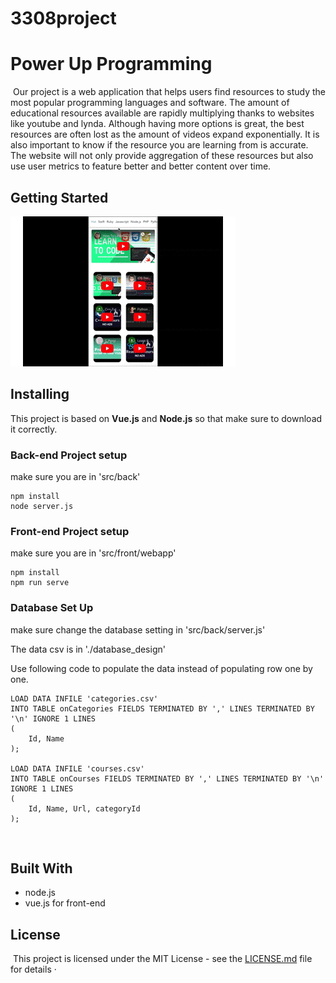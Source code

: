 # 3308project
# Power Up Programming
​
Our project is a web application that helps users find resources to study the most popular programming languages and software. The amount of educational resources available are rapidly multiplying thanks to websites like youtube and lynda. Although having more options is great, the best resources are often lost as the amount of videos expand exponentially. It is also important to know if the resource you are learning from is accurate. The website will not only provide aggregation of these resources but also use user metrics to feature better and better content over time.
​
## Getting Started

![Gif](./3308proj.gif)

## Installing
This project is based on **Vue.js** and **Node.js** so that make sure to download it correctly.
### Back-end Project setup
make sure you are in 'src/back'

```
npm install 
node server.js
```

### Front-end Project setup
make sure you are in 'src/front/webapp'

```
npm install
npm run serve
```

### Database Set Up
make sure change the database setting in 'src/back/server.js'

The data csv is in './database_design'

Use following code to populate the data instead of populating row one by one.

```
LOAD DATA INFILE 'categories.csv'
INTO TABLE onCategories FIELDS TERMINATED BY ',' LINES TERMINATED BY '\n' IGNORE 1 LINES 
(
    Id, Name
);

LOAD DATA INFILE 'courses.csv'
INTO TABLE onCourses FIELDS TERMINATED BY ',' LINES TERMINATED BY '\n'  IGNORE 1 LINES
(
    Id, Name, Url, categoryId
);

```
​
## Built With
* node.js 
* vue.js for front-end


## License
​
This project is licensed under the MIT License - see the [LICENSE.md](LICENSE.md) file for details
·
